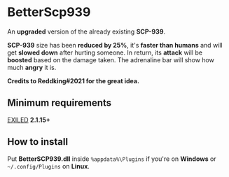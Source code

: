# BetterScp939
An **upgraded** version of the already existing **SCP-939**.

**SCP-939** size has been **reduced by 25%**, it's **faster than humans** and will get **slowed down** after hurting someone.
In return, its **attack** will be **boosted** based on the damage taken.
The adrenaline bar will show how much **angry** it is.

**Credits to Reddking#2021 for the great idea.**

## Minimum requirements
[EXILED](https://github.com/galaxy119/EXILED) **2.1.15+**

## How to install
Put **BetterSCP939.dll** inside `%appdata%\Plugins` if you're on **Windows** or `~/.config/Plugins` on **Linux**.
